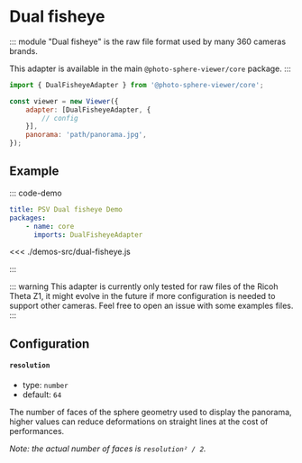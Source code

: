 # Dual fisheye

::: module
"Dual fisheye" is the raw file format used by many 360 cameras brands.

This adapter is available in the main `@photo-sphere-viewer/core` package.
:::

```js
import { DualFisheyeAdapter } from '@photo-sphere-viewer/core';

const viewer = new Viewer({
    adapter: [DualFisheyeAdapter, {
        // config
    }],
    panorama: 'path/panorama.jpg',
});
```

## Example

::: code-demo

```yaml
title: PSV Dual fisheye Demo
packages:
    - name: core
      imports: DualFisheyeAdapter
```

<<< ./demos-src/dual-fisheye.js

:::

::: warning
This adapter is currently only tested for raw files of the Ricoh Theta Z1, it might evolve in the future if more configuration is needed
to support other cameras. Feel free to open an issue with some examples files.
:::

## Configuration

#### `resolution`

-   type: `number`
-   default: `64`

The number of faces of the sphere geometry used to display the panorama, higher values can reduce deformations on straight lines at the cost of performances.

_Note: the actual number of faces is `resolution² / 2`._
